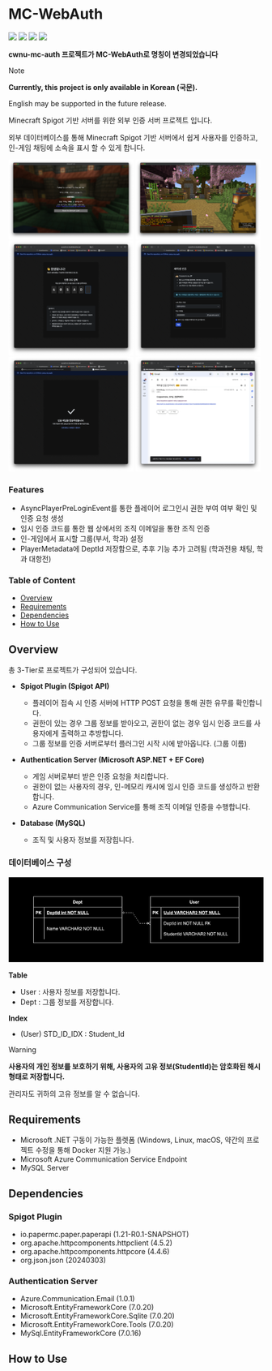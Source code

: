 # MC-WebAuth
<img src="https://img.shields.io/badge/ASP.NET-512BD4?style=for-the-badge&logo=blazor&logoColor=white"> <img src="https://img.shields.io/badge/MySQL-4479A1?style=for-the-badge&logo=mysql&logoColor=white">
<img src="https://img.shields.io/badge/SpigotMC-ED8106?style=for-the-badge&logo=spigotmc&logoColor=white"> <img src="https://img.shields.io/badge/Azure-0078D4?style=for-the-badge&logo=microsoft-azure&logoColor=white"> 

**cwnu-mc-auth 프로젝트가 MC-WebAuth로 명칭이 변경되었습니다**
>[!NOTE]
>**Currently, this project is only available in Korean (국문).**
>
>English may be supported in the future release.

Minecraft Spigot 기반 서버를 위한 외부 인증 서버 프로젝트 입니다.

외부 데이터베이스를 통해 Minecraft Spigot 기반 서버에서 쉽게 사용자를 인증하고, 인-게임 채팅에 소속을 표시 할 수 있게 합니다.

<img src="img/in_game_1.png" style="width: 49%"> <img src="img/in_game_2.png" style="width: 49%">
<img src="img/verification_1.png" style="width: 49%"> <img src="img/verification_2.png" style="width: 49%"> 
<img src="img/verification_3.png" style="width: 49%"> <img src="img/verification_4.png" style="width: 49%"> 

### Features
- AsyncPlayerPreLoginEvent를 통한 플레이어 로그인시 권한 부여 여부 확인 및 인증 요청 생성
- 임시 인증 코드를 통한 웹 상에서의 조직 이메일을 통한 조직 인증
- 인-게임에서 표시할 그룹(부서, 학과) 설정
- PlayerMetadata에 DeptId 저장함으로, 추후 기능 추가 고려됨
  (학과전용 채팅, 학과 대항전)
  
### Table of Content
- [Overview](#overview)
- [Requirements](#requirements)
- [Dependencies](#dependencies)
- [How to Use](#how-to-use)

## Overview
총 3-Tier로 프로젝트가 구성되어 있습니다.

- **Spigot Plugin (Spigot API)**
  
  - 플레이어 접속 시 인증 서버에 HTTP POST 요청을 통해 권한 유무를 확인합니다.
  - 권한이 있는 경우 그룹 정보를 받아오고, 권한이 없는 경우 임시 인증 코드를 사용자에게 출력하고 추방합니다.
  - 그룹 정보를 인증 서버로부터 플러그인 시작 시에 받아옵니다. (그룹 이름)
- **Authentication Server (Microsoft ASP.NET + EF Core)**
  
  - 게임 서버로부터 받은 인증 요청을 처리합니다.
  - 권한이 없는 사용자의 경우, 인-메모리 캐시에 임시 인증 코드를 생성하고 반환합니다.
  - Azure Communication Service를 통해 조직 이메일 인증을 수행합니다.
- **Database (MySQL)**
  
  - 조직 및 사용자 정보를 저장힙니다.
    
### 데이터베이스 구성
<img src="img/db_diagram.png">

**Table**
- User : 사용자 정보를 저장합니다.
- Dept : 그룹 정보를 저장합니다.

**Index**
- (User) STD_ID_IDX : Student_Id

>[!WARNING]
>**사용자의 개인 정보를 보호하기 위해, 사용자의 고유 정보(StudentId)는 암호화된 해시 형태로 저장합니다.**
>
>관리자도 귀하의 고유 정보를 알 수 없습니다.

## Requirements
- Microsoft .NET 구동이 가능한 플렛폼 (Windows, Linux, macOS, 약간의 프로젝트 수정을 통해 Docker 지원 가능.)
- Microsoft Azure Communication Service Endpoint
- MySQL Server

## Dependencies
### Spigot Plugin
- io.papermc.paper.paperapi (1.21-R0.1-SNAPSHOT)
- org.apache.httpcomponents.httpclient (4.5.2)
- org.apache.httpcomponents.httpcore (4.4.6)
- org.json.json (20240303)

### Authentication Server
- Azure.Communication.Email (1.0.1)
- Microsoft.EntityFrameworkCore (7.0.20)
- Microsoft.EntityFrameworkCore.Sqlite (7.0.20)
- Microsoft.EntityFrameworkCore.Tools (7.0.20)
- MySql.EntityFrameworkCore (7.0.16)

## How to Use
